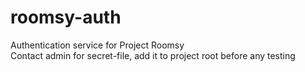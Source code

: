 # roomsy-auth
Authentication service for Project Roomsy  
Contact admin for secret-file, add it to project root before any testing
